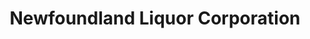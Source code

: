 ---
title: "Newfoundland Liquor Corporation"
url: /paradise/newfoundland-liquor-corporation/
shop: alcohol
---